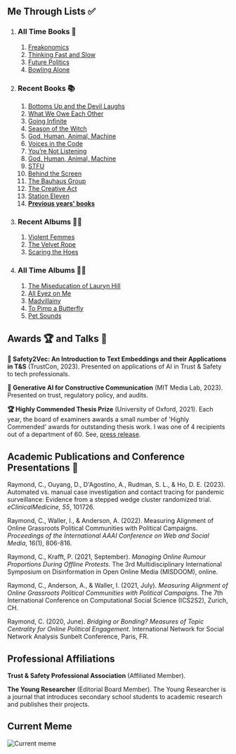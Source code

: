 ## Me Through Lists ✅
1. ### All Time Books 📖
   1. [Freakonomics](https://www.nytimes.com/2005/05/15/books/review/freakonomics-everything-he-always-wanted-to-know.html)
   2. [Thinking Fast and Slow](https://www.nytimes.com/2011/11/27/books/review/thinking-fast-and-slow-by-daniel-kahneman-book-review.html)
   3. [Future Politics](https://www.nytimes.com/2018/12/04/opinion/chatbots-ai-democracy-free-speech.html)
   4. [Bowling Alone](https://www.nytimes.com/2000/05/06/arts/lonely-bowlers-unite-mend-social-fabric-political-scientist-renews-his-alarm.html)
2. ### Recent Books 📚
   1. [Bottoms Up and the Devil Laughs](https://www.nytimes.com/2023/03/22/books/review/bottoms-up-and-the-devil-laughs-kerry-howley.html)
   2. [What We Owe Each Other](https://www.nytimes.com/2023/01/18/us/columbia-president-nemat-shafik.html)
   3. [Going Infinite](https://www.nytimes.com/2023/10/02/books/review/going-infinite-michael-lewis.html)
   4. [Season of the Witch](https://www.nytimes.com/2012/08/05/books/review/season-of-the-witch-by-david-talbot.html)
   5. [God, Human, Animal, Machine](https://www.nytimes.com/2021/08/24/books/review/the-fate-of-the-self-in-the-age-of-clicks.html)
   6. [Voices in the Code](https://www.russellsage.org/publications/voices-code)
   7. [You’re Not Listening](https://www.nytimes.com/2020/02/11/well/family/listening-relationships-marriage-closeness-communication-bias.html)
   8. [God, Human, Animal, Machine](https://www.nytimes.com/2021/08/24/books/review/the-fate-of-the-self-in-the-age-of-clicks.html)
   9. [STFU](https://www.cbsnews.com/news/book-excerpt-stfu-by-dan-lyons/)
   10. [Behind the Screen](https://www.nytimes.com/2020/03/13/opinion/sunday/online-comment-moderation.html)
   11. [The Bauhaus Group](https://www.nytimes.com/2009/12/27/books/review/Simon-t.html)
   12. [The Creative Act](https://www.nytimes.com/2022/12/29/books/review/rick-rubin-by-the-book-interview.html)
   13. [Station Eleven](https://www.nytimes.com/2021/12/15/arts/television/station-eleven-review.html)
   14. **[Previous years' books](/about/booklist/)**
3. ### Recent Albums 👨‍🎤
   1. [Violent Femmes](https://pitchfork.com/reviews/albums/23130-violent-femmes/)
   2. [The Velvet Rope](https://pitchfork.com/reviews/albums/janet-jackson-the-velvet-rope-deluxe-edition/)
   3. [Scaring the Hoes](https://pitchfork.com/reviews/albums/jpegmafia-danny-brown-scaring-the-hoes/)
4. ### All Time Albums 💃🕺
   1. [The Miseducation of Lauryn Hill](https://pitchfork.com/reviews/albums/22035-the-miseducation-of-lauryn-hill/)
   2. [All Eyez on Me](https://pitchfork.com/reviews/albums/2pac-all-eyez-on-me/)
   3. [Madvillainy](https://pitchfork.com/reviews/albums/5579-madvillainy/)
   4. [To Pimp a Butterfly](https://pitchfork.com/reviews/albums/20390-to-pimp-a-butterfly/)
   5. [Pet Sounds](https://pitchfork.com/reviews/albums/9371-pet-sounds-40th-anniversary/)

## Awards 🏆 and Talks 💬

**💬 Safety2Vec: An Introduction to Text Embeddings and their Applications in T&S** (TrustCon, 2023). Presented on applications of AI in Trust & Safety to tech professionals.

**💬 Generative AI for Constructive Communication** (MIT Media Lab, 2023). Presented on trust, regulatory policy, and audits.

**🏆 Highly Commended Thesis Prize** (University of Oxford, 2021). Each year, the board of examiners awards a small number of 'Highly Commended' awards for outstanding thesis work. I was one of 4 recipients out of a department of 60. See, [press release](https://www.oii.ox.ac.uk/news-events/news/introducing-the-2021-msc-thesis-prize-winners/).

## Academic Publications and Conference Presentations 📝

Raymond, C., Ouyang, D., D'Agostino, A., Rudman, S. L., & Ho, D. E. (2023). Automated vs. manual case investigation and contact tracing for pandemic surveillance: Evidence from a stepped wedge cluster randomized trial. *eClinicalMedicine, 55*, 101726.

Raymond, C., Waller, I., & Anderson, A. (2022). Measuring Alignment of Online Grassroots Political Communities with Political Campaigns. *Proceedings of the International AAAI Conference on Web and Social Media*, 16(1), 806-816.

Raymond, C., Krafft, P. (2021, September). *Managing Online Rumour Proportions During Offline Protests.* The 3rd Multidisciplinary International Symposium on Disinformation in Open Online Media (MISDOOM), online.

Raymond, C., Anderson, A., & Waller, I. (2021, July). *Measuring Alignment of Online Grassroots Political Communities with Political Campaigns.* The 7th International Conference on Computational Social Science (ICS2S2), Zurich, CH.

Raymond, C. (2020, June). *Bridging or Bonding? Measures of Topic Centrality for Online Political Engagement.* International Network for Social Network Analysis Sunbelt Conference, Paris, FR.

## Professional Affiliations

**Trust & Safety Professional Association** (Affiliated Member).

**The Young Researcher** (Editorial Board Member). The Young Researcher is a journal that introduces secondary school students to academic research and publishes their projects.

## Current Meme

![![Current meme](content/about/current-meme.png)](content/about/current-meme.webp)
